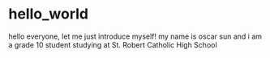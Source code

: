 # hello_world

hello everyone, let me just introduce myself!
my name is oscar sun and i am a grade 10 student studying at St. Robert Catholic High School
